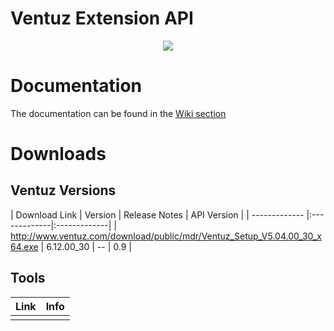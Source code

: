 # Ventuz Extension API
<p align="center">
  <img  src="https://www.ventuz.com/wp-content/uploads/2019/10/ventuz-logo-weiss-300x86.png?x58583">
</p>

# Documentation
The documentation can be found in the [Wiki section](https://github.com/VentuzTechnology/Ventuz.Extension.prerelease/wiki)

# Downloads
## Ventuz Versions
| Download Link        | Version           | Release Notes           | API Version |
| ------------- |:-------------|:-------------|
| http://www.ventuz.com/download/public/mdr/Ventuz_Setup_V5.04.00_30_x64.exe    | 6.12.00_30 | -- | 0.9 |

## Tools
 Link        | Info           | 
| ------------- |:-------------:| 
|     |   |
